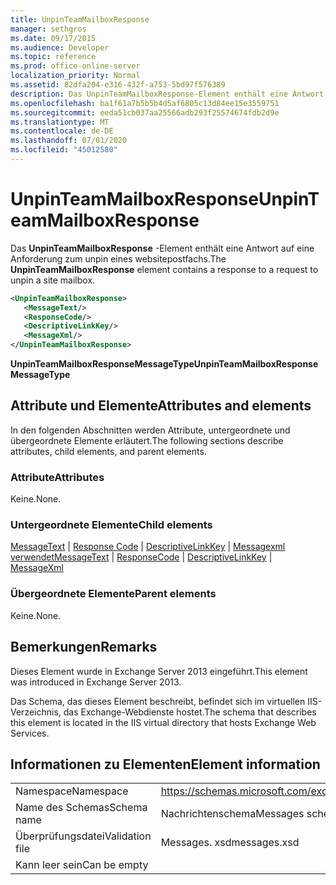 ```yaml
---
title: UnpinTeamMailboxResponse
manager: sethgros
ms.date: 09/17/2015
ms.audience: Developer
ms.topic: reference
ms.prod: office-online-server
localization_priority: Normal
ms.assetid: 82dfa204-e316-432f-a753-5bd97f576389
description: Das UnpinTeamMailboxResponse-Element enthält eine Antwort auf eine Anforderung zum unpin eines websitepostfachs.
ms.openlocfilehash: ba1f61a7b5b5b4d5af6805c13d84ee15e3559751
ms.sourcegitcommit: eeda51cb037aa25566adb293f25574674fdb2d9e
ms.translationtype: MT
ms.contentlocale: de-DE
ms.lasthandoff: 07/01/2020
ms.locfileid: "45012580"
---
```

# <a name="unpinteammailboxresponse"></a><span data-ttu-id="2a487-103">UnpinTeamMailboxResponse</span><span class="sxs-lookup"><span data-stu-id="2a487-103">UnpinTeamMailboxResponse</span></span>

<span data-ttu-id="2a487-104">Das **UnpinTeamMailboxResponse** -Element enthält eine Antwort auf eine Anforderung zum unpin eines websitepostfachs.</span><span class="sxs-lookup"><span data-stu-id="2a487-104">The **UnpinTeamMailboxResponse** element contains a response to a request to unpin a site mailbox.</span></span> 
  
```XML
<UnpinTeamMailboxResponse>
   <MessageText/>
   <ResponseCode/>
   <DescriptiveLinkKey/>
   <MessageXml/>
</UnpinTeamMailboxResponse>
```

 <span data-ttu-id="2a487-105">**UnpinTeamMailboxResponseMessageType**</span><span class="sxs-lookup"><span data-stu-id="2a487-105">**UnpinTeamMailboxResponseMessageType**</span></span>
## <a name="attributes-and-elements"></a><span data-ttu-id="2a487-106">Attribute und Elemente</span><span class="sxs-lookup"><span data-stu-id="2a487-106">Attributes and elements</span></span>

<span data-ttu-id="2a487-107">In den folgenden Abschnitten werden Attribute, untergeordnete und übergeordnete Elemente erläutert.</span><span class="sxs-lookup"><span data-stu-id="2a487-107">The following sections describe attributes, child elements, and parent elements.</span></span>
  
### <a name="attributes"></a><span data-ttu-id="2a487-108">Attribute</span><span class="sxs-lookup"><span data-stu-id="2a487-108">Attributes</span></span>

<span data-ttu-id="2a487-109">Keine.</span><span class="sxs-lookup"><span data-stu-id="2a487-109">None.</span></span>
  
### <a name="child-elements"></a><span data-ttu-id="2a487-110">Untergeordnete Elemente</span><span class="sxs-lookup"><span data-stu-id="2a487-110">Child elements</span></span>

<span data-ttu-id="2a487-111">[MessageText](messagetext.md)  |  [Response Code](responsecode.md)  |  [DescriptiveLinkKey](descriptivelinkkey.md)  |  [Messagexml verwendet](messagexml.md)</span><span class="sxs-lookup"><span data-stu-id="2a487-111">[MessageText](messagetext.md) | [ResponseCode](responsecode.md) | [DescriptiveLinkKey](descriptivelinkkey.md) | [MessageXml](messagexml.md)</span></span>
  
### <a name="parent-elements"></a><span data-ttu-id="2a487-112">Übergeordnete Elemente</span><span class="sxs-lookup"><span data-stu-id="2a487-112">Parent elements</span></span>

<span data-ttu-id="2a487-113">Keine.</span><span class="sxs-lookup"><span data-stu-id="2a487-113">None.</span></span>
  
## <a name="remarks"></a><span data-ttu-id="2a487-114">Bemerkungen</span><span class="sxs-lookup"><span data-stu-id="2a487-114">Remarks</span></span>

<span data-ttu-id="2a487-115">Dieses Element wurde in Exchange Server 2013 eingeführt.</span><span class="sxs-lookup"><span data-stu-id="2a487-115">This element was introduced in Exchange Server 2013.</span></span>
  
<span data-ttu-id="2a487-116">Das Schema, das dieses Element beschreibt, befindet sich im virtuellen IIS-Verzeichnis, das Exchange-Webdienste hostet.</span><span class="sxs-lookup"><span data-stu-id="2a487-116">The schema that describes this element is located in the IIS virtual directory that hosts Exchange Web Services.</span></span>
  
## <a name="element-information"></a><span data-ttu-id="2a487-117">Informationen zu Elementen</span><span class="sxs-lookup"><span data-stu-id="2a487-117">Element information</span></span>

|||
|:-----|:-----|
|<span data-ttu-id="2a487-118">Namespace</span><span class="sxs-lookup"><span data-stu-id="2a487-118">Namespace</span></span>  <br/> |https://schemas.microsoft.com/exchange/services/2006/messages  <br/> |
|<span data-ttu-id="2a487-119">Name des Schemas</span><span class="sxs-lookup"><span data-stu-id="2a487-119">Schema name</span></span>  <br/> |<span data-ttu-id="2a487-120">Nachrichtenschema</span><span class="sxs-lookup"><span data-stu-id="2a487-120">Messages schema</span></span>  <br/> |
|<span data-ttu-id="2a487-121">Überprüfungsdatei</span><span class="sxs-lookup"><span data-stu-id="2a487-121">Validation file</span></span>  <br/> |<span data-ttu-id="2a487-122">Messages. xsd</span><span class="sxs-lookup"><span data-stu-id="2a487-122">messages.xsd</span></span>  <br/> |
|<span data-ttu-id="2a487-123">Kann leer sein</span><span class="sxs-lookup"><span data-stu-id="2a487-123">Can be empty</span></span>  <br/> ||
   

